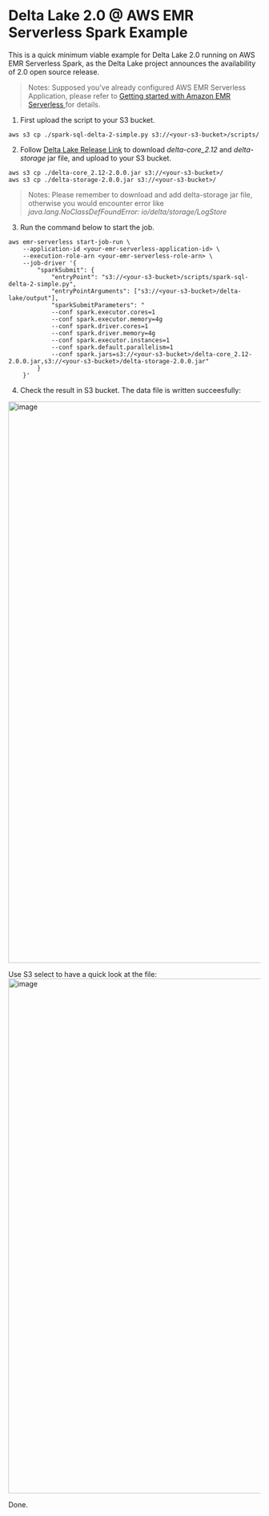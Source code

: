 # Delta Lake 2.0 @ AWS EMR Serverless Spark Example 
This is a quick minimum viable example for Delta Lake 2.0 running on AWS EMR Serverless Spark, as the Delta Lake project announces the availability of 2.0 open source release.

> Notes: Supposed you've already configured AWS EMR Serverless Application, please refer to [Getting started with Amazon EMR Serverless
](https://docs.aws.amazon.com/emr/latest/EMR-Serverless-UserGuide/getting-started.html) for details.

1. First upload the script to your S3 bucket.

```
aws s3 cp ./spark-sql-delta-2-simple.py s3://<your-s3-bucket>/scripts/
```

2. Follow [Delta Lake Release Link](https://github.com/delta-io/delta/releases/tag/v2.0.0) to download *delta-core_2.12* and *delta-storage* jar file, and upload to your S3 bucket.
```
aws s3 cp ./delta-core_2.12-2.0.0.jar s3://<your-s3-bucket>/
aws s3 cp ./delta-storage-2.0.0.jar s3://<your-s3-bucket>/
```

> Notes: Please remember to download and add delta-storage jar file, otherwise you would encounter error like *java.lang.NoClassDefFoundError: io/delta/storage/LogStore*

3. Run the command below to start the job.

```
aws emr-serverless start-job-run \
    --application-id <your-emr-serverless-application-id> \
    --execution-role-arn <your-emr-serverless-role-arn> \
    --job-driver '{
        "sparkSubmit": {
            "entryPoint": "s3://<your-s3-bucket>/scripts/spark-sql-delta-2-simple.py",
            "entryPointArguments": ["s3://<your-s3-bucket>/delta-lake/output"],
            "sparkSubmitParameters": "
            --conf spark.executor.cores=1 
            --conf spark.executor.memory=4g 
            --conf spark.driver.cores=1 
            --conf spark.driver.memory=4g 
            --conf spark.executor.instances=1 
            --conf spark.default.parallelism=1 
            --conf spark.jars=s3://<your-s3-bucket>/delta-core_2.12-2.0.0.jar,s3://<your-s3-bucket>/delta-storage-2.0.0.jar"
        }
    }'
```
4. Check the result in S3 bucket.
The data file is written succeesfully:
<img width="1120" alt="image" src="https://user-images.githubusercontent.com/14228056/184312503-11c95c68-ec33-4323-b0ad-dedd9997f6f2.png">

Use S3 select to have a quick look at the file:
<img width="1027" alt="image" src="https://user-images.githubusercontent.com/14228056/184312670-fb91fe4b-23d4-4d6b-9f4b-d685aaf0d4ed.png">

Done.
